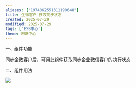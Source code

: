 ```yaml
---
aliases: ["1974062551311190648"]
title: 企微客户-获取同步状态
created: 2025-07-29
modified: 2025-07-29
tags: ['ESB中心']
theme: ESB中心
---
```


一、组件功能

同步企微客户后，可用此组件获取同步企业微信客户的执行状态

二、组件用法

![](https://myhelpdoc.oss-cn-heyuan.aliyuncs.com/mdimages/030100220404628bffbf10f47bf82a97.jpg)

